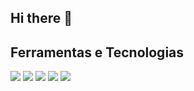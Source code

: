 ## Hi there 👋

<!--
**LarissadaSilvaSantana/LarissadaSilvaSantana** is a ✨ _special_ ✨ repository because its `README.md` (this file) appears on your GitHub profile.

Here are some ideas to get you started:

- 🔭 I’m currently working on ...
- 🌱 I’m currently learning ...
- 👯 I’m looking to collaborate on ...
- 🤔 I’m looking for help with ...
- 💬 Ask me about ...
- 📫 How to reach me: ...
- 😄 Pronouns: ...
- ⚡ Fun fact: ...
-->

## Ferramentas e Tecnologias

<img src="https://cdn.jsdelivr.net/gh/devicons/devicon@latest/icons/html5/html5-original.svg" />
          
<img src="https://cdn.jsdelivr.net/gh/devicons/devicon@latest/icons/css3/css3-original.svg" />

<img src="https://cdn.jsdelivr.net/gh/devicons/devicon@latest/icons/javascript/javascript-original.svg" />
          
<img src="https://cdn.jsdelivr.net/gh/devicons/devicon@latest/icons/java/java-original.svg" />

<img src="https://cdn.jsdelivr.net/gh/devicons/devicon@latest/icons/postgresql/postgresql-original.svg" />
          
          
          
